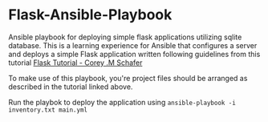 # Flask-Ansible-Playbook
Ansible playbook for deploying simple flask applications utilizing sqlite database. This is a learning experience for Ansible that configures a server and deploys a simple Flask
application written following guidelines from this tutorial [Flask Tutorial - Corey .M Schafer](https://www.youtube.com/playlist?list=PL-osiE80TeTs4UjLw5MM6OjgkjFeUxCYH)

To make use of this playbook, you're project files should be arranged as described in the tutorial linked above. 

Run the playbok to deploy the application using
`ansible-playbook -i inventory.txt main.yml`
